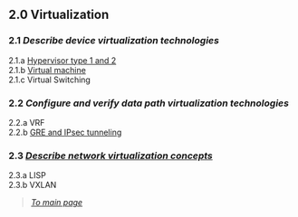 ## 2.0 Virtualization  


### 2.1 *Describe device virtualization technologies*  
2.1.a [Hypervisor type 1 and 2](https://github.com/network-dluong/CCNP-ENCOR/blob/2.0-Virtualization/2.1.a%20Hypervisor%20type%201%20and%202.md)  
2.1.b [Virtual machine](https://github.com/network-dluong/CCNP-ENCOR/blob/2.0-Virtualization/2.1b%20Virtual%20machine.md)  
2.1.c Virtual Switching  


### 2.2 *Configure and verify data path virtualization technologies*  
2.2.a VRF  
2.2.b [GRE and IPsec tunneling](https://github.com/network-dluong/CCNP-ENCOR/blob/2.0-Virtualization/2.2b%20GRE%20and%20IPsec%20tunneling.md)  


### 2.3 *[Describe network virtualization concepts](https://github.com/network-dluong/CCNP-ENCOR/blob/2.0-Virtualization/2.3%20Describe%20network%20virtualization%20concepts.md)*  
2.3.a LISP  
2.3.b VXLAN  


> [*To main page*](https://github.com/network-dluong/CCNP-ENCOR/tree/master)
